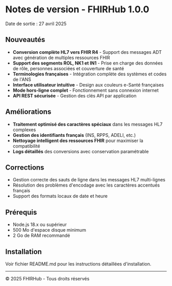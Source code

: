 # Notes de version - FHIRHub 1.0.0

Date de sortie : 27 avril 2025

## Nouveautés

- **Conversion complète HL7 vers FHIR R4** - Support des messages ADT avec génération de multiples ressources FHIR
- **Support des segments ROL, NK1 et IN1** - Prise en charge des données de rôle, personnes associées et couverture de santé
- **Terminologies françaises** - Intégration complète des systèmes et codes de l'ANS
- **Interface utilisateur intuitive** - Design aux couleurs e-Santé françaises
- **Mode hors-ligne complet** - Fonctionnement sans connexion internet
- **API REST sécurisée** - Gestion des clés API par application

## Améliorations

- **Traitement optimisé des caractères spéciaux** dans les messages HL7 complexes
- **Gestion des identifiants français** (INS, RPPS, ADELI, etc.)
- **Nettoyage intelligent des ressources FHIR** pour maximiser la compatibilité
- **Logs détaillés** des conversions avec conservation paramétrable

## Corrections

- Gestion correcte des sauts de ligne dans les messages HL7 multi-lignes
- Résolution des problèmes d'encodage avec les caractères accentués français
- Support des formats locaux de date et heure

## Prérequis

- Node.js 18.x ou supérieur
- 500 Mo d'espace disque minimum
- 2 Go de RAM recommandé

## Installation

Voir fichier README.md pour les instructions détaillées d'installation.

---

© 2025 FHIRHub - Tous droits réservés